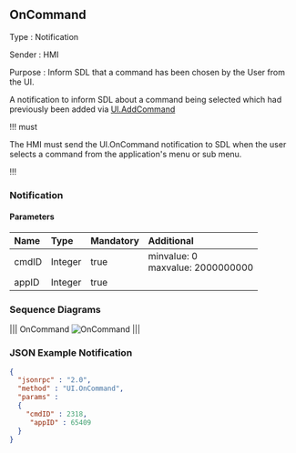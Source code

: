 ## OnCommand

Type
: Notification

Sender
: HMI

Purpose
: Inform SDL that a command has been chosen by the User from the UI.

A notification to inform SDL about a command being selected which had previously been added via [UI.AddCommand](../addcommand)

!!! must

The HMI must send the UI.OnCommand notification to SDL when the user selects a command from the application's menu or sub menu.

!!!

### Notification

#### Parameters

|Name|Type|Mandatory|Additional|
|:---|:---|:--------|:---------|
|cmdID|Integer|true|minvalue: 0<br>maxvalue: 2000000000|
|appID|Integer|true||

### Sequence Diagrams
|||
OnCommand
![OnCommand](./assets/OnCommand.png)
|||

### JSON Example Notification
```json
{
  "jsonrpc" : "2.0",
  "method" : "UI.OnCommand",
  "params" :
  {
    "cmdID" : 2318,
     "appID" : 65409
  }
}
```
